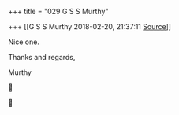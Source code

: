 +++
title = "029 G S S Murthy"

+++
[[G S S Murthy	2018-02-20, 21:37:11 [Source](https://groups.google.com/g/samskrita/c/Ok69FE-k2hU)]]



Nice one.

Thanks and regards,

Murthy





